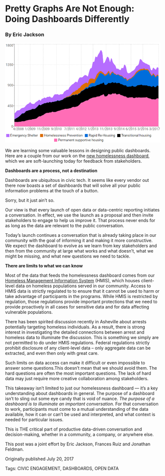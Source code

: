 # Pretty Graphs Are Not Enough: Doing Dashboards Differently
### By Eric Jackson

![Graph from SimpliCity showing housing of people experiencing homelessness](../assets/pretty-graph.png "Graph from SimpliCity showing housing of people experiencing homelessness")

We are learning some valuable lessons in designing public dashboards. Here are a couple from our work on the [new homelessness dashboard](http://dashboards.ashevillenc.gov/homelessness), which we are soft-launching today for feedback from stakeholders.

**Dashboards are a process, not a destination**

Dashboards are ubiquitous in civic tech. It seems like every vendor out there now boasts a set of dashboards that will solve all your public information problems at the touch of a button.

Sorry, but it just ain’t so.

Our view is that every launch of open data or data-centric reporting initiates a conversation. In effect, we use the launch as a proposal and then invite stakeholders to engage to help us improve it. That process never ends for as long as the data are relevant to the public conversation.

Today’s launch continues a conversation that is already taking place in our community with the goal of informing it and making it more constructive. We expect the dashboard to evolve as we learn from key stakeholders and then from the community at large what works and what doesn’t, what we might be missing, and what new questions we need to tackle.

**There are limits to what we can know**

Most of the data that feeds the homelessness dashboard comes from our [Homeless Management Information System](https://en.wikipedia.org/wiki/Homeless_Management_Information_Systems) (HMIS), which houses client-level data on homeless populations served in our community. Access to HMIS data is strictly regulated to to ensure that it cannot be used to harm or take advantage of participants in the programs. While HMIS is restricted by regulation, those regulations provide important protections that we need to provide proactively in all cases for sensitive data and for data affecting vulnerable populations.

There has been spirited discussion recently in Asheville about arrests potentially targeting homeless individuals. As a result, there is strong interest in investigating the detailed connections between arrest and homeless data to illuminate the discussion. This is something we simply are not permitted to do under HMIS regulations. Federal regulations strictly prohibit disclosure of any client-level data – only aggregate data can be extracted, and even then only with great care.

Such limits on data access can make it difficult or even impossible to answer some questions.This doesn’t mean that we should avoid them. The hard questions are often the most important questions. The lack of hard data may just require more creative collaboration among stakeholders.

This takeaway isn’t limited to just our homelessness dashboard — it’s a key understanding about dashboards in general. The purpose of a dashboard isn’t to sling out some eye candy that is void of nuance. *The purpose of a dashboard is to illuminate an important conversation.* For that conversation to work, participants must come to a mutual understanding of the data available, how it can or can’t be used and interpreted, and what context is needed for particular issues.

This is THE critical part of productive data-driven conversation and decision-making, whether in a community, a company, or anywhere else.

This post was a joint effort by Eric Jackson, Frances Ruiz and Jonathan Feldman.


Originally published July 20, 2017

Tags: CIVIC ENGAGEMENT, DASHBOARDS, OPEN DATA
